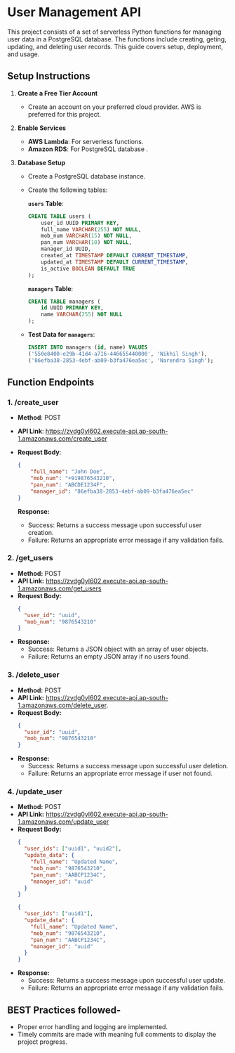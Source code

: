 # User Management API

This project consists of a set of serverless Python functions for managing user data in a PostgreSQL database. The functions include creating, geting, updating, and deleting user records. This guide covers setup, deployment, and usage.

## Setup Instructions

1. **Create a Free Tier Account**
   - Create an account on your preferred cloud provider. AWS is preferred for this project.

2. **Enable Services**
   - **AWS Lambda**: For serverless functions.
   - **Amazon RDS**: For PostgreSQL database .

3. **Database Setup**
   - Create a PostgreSQL database instance.
   - Create the following tables:

     **`users` Table**:
     ```sql
     CREATE TABLE users (
         user_id UUID PRIMARY KEY,
         full_name VARCHAR(255) NOT NULL,
         mob_num VARCHAR(15) NOT NULL,
         pan_num VARCHAR(10) NOT NULL,
         manager_id UUID,
         created_at TIMESTAMP DEFAULT CURRENT_TIMESTAMP,
         updated_at TIMESTAMP DEFAULT CURRENT_TIMESTAMP,
         is_active BOOLEAN DEFAULT TRUE
     );
     ```

     **`managers` Table**:
     ```sql
     CREATE TABLE managers (
         id UUID PRIMARY KEY,
         name VARCHAR(255) NOT NULL
     );
     ```

   - **Test Data for `managers`**:
     ```sql
     INSERT INTO managers (id, name) VALUES 
     ('550e8400-e29b-41d4-a716-446655440000', 'Nikhil Singh'),
     ('86efba38-2853-4ebf-ab09-b3fa476ea5ec', 'Narendra Singh');
     ```

## Function Endpoints

### 1. **/create_user**

- **Method**: POST
- **API Link**: https://zvdg0yl602.execute-api.ap-south-1.amazonaws.com/create_user
- **Request Body**: 
  ```json
  {
      "full_name": "John Doe",
      "mob_num": "+919876543210",
      "pan_num": "ABCDE1234F",
      "manager_id": "86efba38-2853-4ebf-ab09-b3fa476ea5ec"
  }

  ```

  **Response:**
  - Success: Returns a success message upon successful user creation.
  - Failure: Returns an appropriate error message if any validation fails.

### 2. /get_users

- **Method:** POST
- **API Link:** https://zvdg0yl602.execute-api.ap-south-1.amazonaws.com/get_users
- **Request Body:**
  ```json
  {
    "user_id": "uuid",
    "mob_num": "9876543210"    
  }
  ```
- **Response:**
  - Success: Returns a JSON object with an array of user objects.
  - Failure: Returns an empty JSON array if no users found.

### 3. /delete_user

- **Method:** POST
- **API Link:** https://zvdg0yl602.execute-api.ap-south-1.amazonaws.com/delete_user.
- **Request Body:**
  ```json
  {
    "user_id": "uuid",
    "mob_num": "9876543210"
  }
  ```
- **Response:**
  - Success: Returns a success message upon successful user deletion.
  - Failure: Returns an appropriate error message if user not found.

### 4. /update_user

- **Method:** POST
- **API Link:** https://zvdg0yl602.execute-api.ap-south-1.amazonaws.com/update_user
- **Request Body:**
  ```json
  {
    "user_ids": ["uuid1", "uuid2"],
    "update_data": {
      "full_name": "Updated Name",
      "mob_num": "9876543210",
      "pan_num": "AABCP1234C",
      "manager_id": "uuid"
    }
  }
  ```
  ```json
  {
    "user_ids": ["uuid1"],
    "update_data": {
      "full_name": "Updated Name",
      "mob_num": "9876543210",
      "pan_num": "AABCP1234C",
      "manager_id": "uuid"
    }
  }
  ```
- **Response:**
  - Success: Returns a success message upon successful user update.
  - Failure: Returns an appropriate error message if any validation fails.

## BEST Practices followed-

- Proper error handling and logging are implemented.
- Timely commits are made with meaning full comments to display the project progress.

